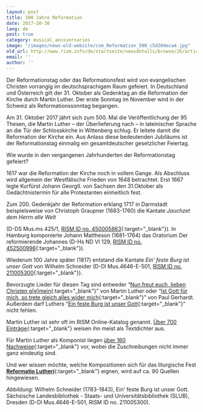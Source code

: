 ```yaml
---
layout: post
title: 500 Jahre Reformation
date: 2017-10-30
lang: de
post: true
category: musical_anniversaries
image: "/images/news-old-website/csm_Reformation_500_c5d204eca4.jpg"
old_url: http://www.rism.info/de/startseite/newsdetails/browse/26/article/64/500-years-of-the-protestant-reformation.html
email: ''
author: ''
---
```


Der Reformationstag oder das Reformationsfest wird von evangelischen Christen vorrangig im deutschsprachigem Raum gefeiert. In Deutschland und Österreich gilt der 31. Oktober als Gedenktag an die Reformation der Kirche durch Martin Luther. Der erste Sonntag im November wird in der Schweiz als Reformationssonntag begangen.

Am 31. Oktober 2017 jährt sich zum 500. Mal die Veröffentlichung der 95 Thesen, die Martin Luther – der Überlieferung nach – in lateinischer Sprache an die Tür der Schlosskirche in Wittenberg schlug. Er leitete damit die Reformation der Kirche ein. Aus Anlass diese bedeutenden Jubiläums ist der Reformationstag einmalig ein gesamtdeutscher gesetzlicher Feiertag.

Wie wurde in den vergangenen Jahrhunderten der Reformationstag gefeiert?

1617 war die Reformation der Kirche noch in vollem Gange. Als Abschluss wird allgemein der Westfälische Frieden von 1648 betrachtet. Erst 1667 legte Kurfürst Johann GeorgII. von Sachsen den 31.Oktober als Gedächtnistermin für alle Protestanten einheitlich fest.

Zum 200. Gedenkjahr der Reformation erklang 1717 in Darmstadt beispielsweise von Christoph Graupner (1683-1760) die Kantate _Jauchzet dem Herrn alle Welt_

(D-DS Mus.ms 425/1, [RISM ID no. 450005863](https://opac.rism.info/metaopac/search?View=rism&id=450005863&Language=de){:target="_blank"}). In Hamburg komponierte Johann Mattheson (1681-1764) das Oratorium Der reformierende Johannes (D-Hs ND VI 129, [RISM ID no. 452500996](https://opac.rism.info/search?id=452500996){:target="_blank"}).

Wiederum 100 Jahre später (1817) entstand die Kantate _Ein' feste Burg ist unser Gott_ von Wilhelm Schneider (D-Dl Mus.4646-E-501, [RISM ID no. 211005300](https://opac.rism.info/search?id=211005300){:target="_blank"}).

Bevorzugte Lieder für diesen Tag sind entweder “[Nun freut euch, lieben Christen g[e]mein](https://opac.rism.info/search?View=rism&q=Nun+freut+euch+lieben+christen){:target="_blank"}” von Martin Luther oder “[Ist Gott für mich, so trete gleich alles wider mich](https://opac.rism.info/search?View=rism&q=Ist+Gott+f%C3%BCr+mich+so+trete){:target="_blank"}” von Paul Gerhardt. Außerdem darf Luthers “[Ein feste Burg ist unser Gott](https://opac.rism.info/search?View=rism&q=Ein+feste+Burg+ist+unser+Gott){:target="_blank"}” nicht fehlen.

Martin Luther ist sehr oft im RISM Online-Katalog genannt. [Über 700 Einträge](https://opac.rism.info/search?View=rism&q=118575449){:target="_blank"} weisen ihn meist als Textdichter aus.

Für Martin Luther als Komponist liegen [über 160 Nachweise](https://opac.rism.info/search?View=rism&author=Luther+Martin){:target="_blank"} vor, wobei die Zuschreibungen nicht immer ganz eindeutig sind.

Und wer wissen möchte, welche Kompositionen sich für das liturgische Fest [**Reformatio Lutheri**](https://opac.rism.info/search?View=rism&q=Reformatio+Lutheri&Language=en){:target="_blank"} eignen, wird auf ca. 90 Quellen hingewiesen.


_Abbildung_: Wilhelm Schneider (1783-1843), Ein' feste Burg ist unser Gott. Sächsische Landesbibliothek - Staats- und Universitätsbibliothek (SLUB), Dresden (D-Dl Mus.4646-E-501, RISM ID no. 211005300).
